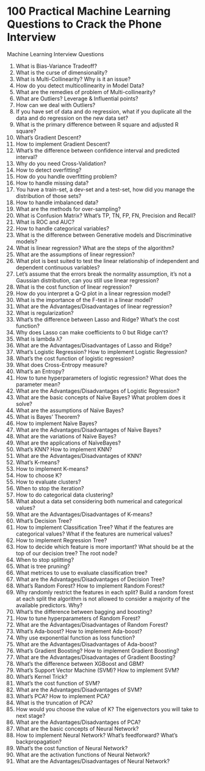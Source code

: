 # 100 Practical Machine Learning Questions to Crack the Phone Interview

Machine Learning Interview Questions
1. What is Bias-Variance Tradeoff?
2. What is the curse of dimensionality?
3. What is Multi-Collinearity? Why is it an issue?
4. How do you detect multicollinearity in Model Data?
5. What are the remedies of problem of Multi-collinearity?
6. What are Outliers? Leverage & Influential points?
7. How can we deal with Outliers?
8. If you have set of data and do regression, what if you duplicate all the data and do regression on the new data set?
9. What is the primary difference between R square and adjusted R square?
10. What’s Gradient Descent?
11. How to implement Gradient Descent?
12. What’s the difference between confidence interval and predicted interval?
13. Why do you need Cross-Validation?
14. How to detect overfitting?
15. How do you handle overfitting problem?
16. How to handle missing data?
17. You have a train-set, a dev-set and a test-set, how did you manage the distribution of those sets?
18. How to handle imbalanced data?
19. What are the methods for over-sampling?
20. What is Confusion Matrix? What’s TP, TN, FP, FN, Precision and Recall?
21. What is ROC and AUC?
22. How to handle categorical variables?
23. What is the difference between Generative models and Discriminative models?
24. What is linear regression? What are the steps of the algorithm?
25. What are the assumptions of linear regression?
26. What plot is best suited to test the linear relationship of independent and dependent continuous variables?
27. Let’s assume that the errors break the normality assumption, it’s not a Gaussian distribution, can you still use linear regression?
28. What is the cost function of linear regression?
29. How do you interpret a Q-Q plot in a linear regression model?
30. What is the importance of the F-test in a linear model?
31. What are the Advantages/Disadvantages of linear regression?
32. What is regularization?
33. What’s the difference between Lasso and Ridge? What’s the cost function?
34. Why does Lasso can make coefficients to 0 but Ridge can’t?
35. What is lambda λ?
36. What are the Advantages/Disadvantages of Lasso and Ridge?
37. What’s Logistic Regression? How to implement Logistic Regression?
38. What’s the cost function of logistic regression?
39. What does Cross-Entropy measure?
40. What’s an Entropy?
41. How to tune hyperparameters of logistic regression? What does the parameter mean?
42. What are the Advantages/Disadvantages of Logistic Regression?
43. What are the basic concepts of Naïve Bayes? What problem does it solve?
44. What are the assumptions of Naïve Bayes?
45. What is Bayes’ Theorem?
46. How to implement Naïve Bayes?
47. What are the Advantages/Disadvantages of Naïve Bayes?
48. What are the variations of Naïve Bayes?
49. What are the applications of NaïveBayes?
50. What’s KNN? How to implement KNN?
51. What are the Advantages/Disadvantages of KNN?
52. What’s K-means?
53. How to implement K-means?
54. How to choose K?
55. How to evaluate clusters?
56. When to stop the iteration?
57. How to do categorical data clustering?
58. What about a data set considering both numerical and categorical values?
59. What are the Advantages/Disadvantages of K-means?
60. What’s Decision Tree?
61. How to implement Classification Tree? What if the features are categorical values? What if the features are numerical values?
62. How to implement Regression Tree?
63. How to decide which feature is more important? What should be at the top of our decision tree? The root node?
64. When to stop splitting?
65. What is tree pruning?
66. What metrices to use to evaluate classification tree?
67. What are the Advantages/Disadvantages of Decision Tree?
68. What’s Random Forest? How to implement Random Forest?
69. Why randomly restrict the features in each split? Build a random forest at each split the algorithm is not allowed to consider a majority of the available predictors. Why?
70. What’s the difference between bagging and boosting?
71. How to tune hyperparameters of Random Forest?
72. What are the Advantages/Disadvantages of Random Forest?
73. What’s Ada-boost? How to implement Ada-boost?
74. Why use exponential function as loss function?
75. What are the Advantages/Disadvantages of Ada-boost?
76. What’s Gradient Boosting? How to implement Gradient Boosting?
77. What are the Advantages/Disadvantages of Gradient Boosting?
78. What’s the difference between XGBoost and GBM?
79. What’s Support Vector Machine (SVM)? How to implement SVM?
80. What’s Kernel Trick?
81. What’s the cost function of SVM?
82. What are the Advantages/Disadvantages of SVM?
83. What’s PCA? How to implement PCA?
84. What is the truncation of PCA?
85. How would you choose the value of K? The eigenvectors you will take to next stage?
86. What are the Advantages/Disadvantages of PCA?
87. What are the basic concepts of Neural Network?
88. How to implement Neural Network? What’s feedforward? What’s backpropagation?
89. What’s the cost function of Neural Network?
90. What are the activation functions of Neural Network?
91. What are the Advantages/Disadvantages of Neural Network?